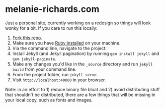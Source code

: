 # melanie-richards.com

Just a personal site, currently working on a redesign so things will look wonky for a bit. If you care to run this locally:

1. [Fork this repo](https://help.github.com/articles/fork-a-repo/).
2. Make sure you have [Ruby installed](https://www.ruby-lang.org/en/documentation/installation/) on your machine.
3. Via the command line, navigate to the project.
4. Install Jekyll (and Jekyll pagination) by running `gem install jekyll` and `gem jekyll-paginate`.
5. Make any changes you'd like in the `_source` directory and run `jekyll build` from your command line.
6. From the project folder, run `jekyll serve`.
7. Visit `http://localhost:40000` in your browser.

Note: in an effort to 1) reduce binary file bloat and 2) avoid distributing stuff that shouldn't be distributed, there are a few things that will be missing in your local copy, such as fonts and images.
